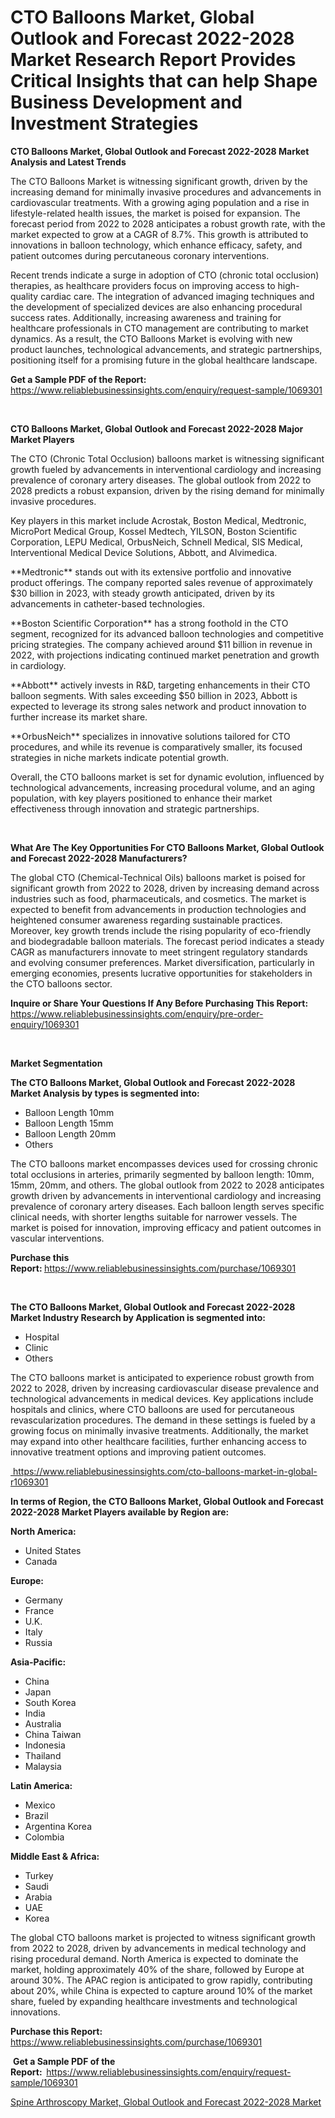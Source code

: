 <p><h1>CTO Balloons Market, Global Outlook and Forecast 2022-2028 Market Research Report Provides Critical Insights that can help Shape Business Development and Investment Strategies</h1></p><p><strong>CTO Balloons Market, Global Outlook and Forecast 2022-2028 Market Analysis and Latest Trends</strong></p>
<p><p>The CTO Balloons Market is witnessing significant growth, driven by the increasing demand for minimally invasive procedures and advancements in cardiovascular treatments. With a growing aging population and a rise in lifestyle-related health issues, the market is poised for expansion. The forecast period from 2022 to 2028 anticipates a robust growth rate, with the market expected to grow at a CAGR of 8.7%. This growth is attributed to innovations in balloon technology, which enhance efficacy, safety, and patient outcomes during percutaneous coronary interventions.</p><p>Recent trends indicate a surge in adoption of CTO (chronic total occlusion) therapies, as healthcare providers focus on improving access to high-quality cardiac care. The integration of advanced imaging techniques and the development of specialized devices are also enhancing procedural success rates. Additionally, increasing awareness and training for healthcare professionals in CTO management are contributing to market dynamics. As a result, the CTO Balloons Market is evolving with new product launches, technological advancements, and strategic partnerships, positioning itself for a promising future in the global healthcare landscape.</p></p>
<p><strong>Get a Sample PDF of the Report:&nbsp;</strong> <a href="https://www.reliablebusinessinsights.com/enquiry/request-sample/1069301?utm_campaign=3003&utm_medium=2&utm_source=Github&utm_content=ia&utm_term=21032025&utm_id=cto-balloons-market-global-outlook-and-forecast-2022-2028">https://www.reliablebusinessinsights.com/enquiry/request-sample/1069301</a></p>
<p>&nbsp;</p>
<p><strong>CTO Balloons Market, Global Outlook and Forecast 2022-2028 Major Market Players</strong></p>
<p><p>The CTO (Chronic Total Occlusion) balloons market is witnessing significant growth fueled by advancements in interventional cardiology and increasing prevalence of coronary artery diseases. The global outlook from 2022 to 2028 predicts a robust expansion, driven by the rising demand for minimally invasive procedures.</p><p>Key players in this market include Acrostak, Boston Medical, Medtronic, MicroPort Medical Group, Kossel Medtech, YILSON, Boston Scientific Corporation, LEPU Medical, OrbusNeich, Schnell Medical, SIS Medical, Interventional Medical Device Solutions, Abbott, and Alvimedica. </p><p>**Medtronic** stands out with its extensive portfolio and innovative product offerings. The company reported sales revenue of approximately $30 billion in 2023, with steady growth anticipated, driven by its advancements in catheter-based technologies.</p><p>**Boston Scientific Corporation** has a strong foothold in the CTO segment, recognized for its advanced balloon technologies and competitive pricing strategies. The company achieved around $11 billion in revenue in 2022, with projections indicating continued market penetration and growth in cardiology.</p><p>**Abbott** actively invests in R&D, targeting enhancements in their CTO balloon segments. With sales exceeding $50 billion in 2023, Abbott is expected to leverage its strong sales network and product innovation to further increase its market share.</p><p>**OrbusNeich** specializes in innovative solutions tailored for CTO procedures, and while its revenue is comparatively smaller, its focused strategies in niche markets indicate potential growth.</p><p>Overall, the CTO balloons market is set for dynamic evolution, influenced by technological advancements, increasing procedural volume, and an aging population, with key players positioned to enhance their market effectiveness through innovation and strategic partnerships.</p></p>
<p>&nbsp;</p>
<p><strong>What Are The Key Opportunities For CTO Balloons Market, Global Outlook and Forecast 2022-2028 Manufacturers?</strong></p>
<p><p>The global CTO (Chemical-Technical Oils) balloons market is poised for significant growth from 2022 to 2028, driven by increasing demand across industries such as food, pharmaceuticals, and cosmetics. The market is expected to benefit from advancements in production technologies and heightened consumer awareness regarding sustainable practices. Moreover, key growth trends include the rising popularity of eco-friendly and biodegradable balloon materials. The forecast period indicates a steady CAGR as manufacturers innovate to meet stringent regulatory standards and evolving consumer preferences. Market diversification, particularly in emerging economies, presents lucrative opportunities for stakeholders in the CTO balloons sector.</p></p>
<p><strong>Inquire or Share Your Questions If Any Before Purchasing This Report:</strong> <a href="https://www.reliablebusinessinsights.com/enquiry/pre-order-enquiry/1069301?utm_campaign=3003&utm_medium=2&utm_source=Github&utm_content=ia&utm_term=21032025&utm_id=cto-balloons-market-global-outlook-and-forecast-2022-2028">https://www.reliablebusinessinsights.com/enquiry/pre-order-enquiry/1069301</a></p>
<p>&nbsp;</p>
<p><strong>Market Segmentation</strong></p>
<p><strong>The CTO Balloons Market, Global Outlook and Forecast 2022-2028 Market Analysis by types is segmented into:</strong></p>
<p><ul><li>Balloon Length 10mm</li><li>Balloon Length 15mm</li><li>Balloon Length 20mm</li><li>Others</li></ul></p>
<p><p>The CTO balloons market encompasses devices used for crossing chronic total occlusions in arteries, primarily segmented by balloon length: 10mm, 15mm, 20mm, and others. The global outlook from 2022 to 2028 anticipates growth driven by advancements in interventional cardiology and increasing prevalence of coronary artery diseases. Each balloon length serves specific clinical needs, with shorter lengths suitable for narrower vessels. The market is poised for innovation, improving efficacy and patient outcomes in vascular interventions.</p></p>
<p><strong>Purchase this Report:&nbsp;</strong><a href="https://www.reliablebusinessinsights.com/purchase/1069301?utm_campaign=3003&utm_medium=2&utm_source=Github&utm_content=ia&utm_term=21032025&utm_id=cto-balloons-market-global-outlook-and-forecast-2022-2028">https://www.reliablebusinessinsights.com/purchase/1069301</a></p>
<p>&nbsp;</p>
<p><strong>The CTO Balloons Market, Global Outlook and Forecast 2022-2028 Market Industry Research by Application is segmented into:</strong></p>
<p><ul><li>Hospital</li><li>Clinic</li><li>Others</li></ul></p>
<p><p>The CTO balloons market is anticipated to experience robust growth from 2022 to 2028, driven by increasing cardiovascular disease prevalence and technological advancements in medical devices. Key applications include hospitals and clinics, where CTO balloons are used for percutaneous revascularization procedures. The demand in these settings is fueled by a growing focus on minimally invasive treatments. Additionally, the market may expand into other healthcare facilities, further enhancing access to innovative treatment options and improving patient outcomes.</p></p>
<p><a href="https://www.reliablebusinessinsights.com/cto-balloons-market-in-global-r1069301?utm_campaign=3003&utm_medium=2&utm_source=Github&utm_content=ia&utm_term=21032025&utm_id=cto-balloons-market-global-outlook-and-forecast-2022-2028">&nbsp;https://www.reliablebusinessinsights.com/cto-balloons-market-in-global-r1069301</a></p>
<p><strong>In terms of Region, the CTO Balloons Market, Global Outlook and Forecast 2022-2028 Market Players available by Region are:</strong></p>
<p>
    <p> <strong> North America: </strong>
        <ul>
            <li>United States</li>
            <li>Canada</li>
        </ul>
        </p> 
    <p> <strong> Europe: </strong>
        <ul>
            <li>Germany</li>
            <li>France</li>
            <li>U.K.</li>
            <li>Italy</li>
            <li>Russia</li>
        </ul>
        </p> 
    <p> <strong> Asia-Pacific: </strong>
        <ul>
            <li>China</li>
            <li>Japan</li>
            <li>South Korea</li>
            <li>India</li>
            <li>Australia</li>
            <li>China Taiwan</li>
            <li>Indonesia</li>
            <li>Thailand</li>
            <li>Malaysia</li>
        </ul>
        </p> 
    <p> <strong> Latin America: </strong>
        <ul>
            <li>Mexico</li>
            <li>Brazil</li>
            <li>Argentina Korea</li>
            <li>Colombia</li>
        </ul>
        </p> 
    <p> <strong> Middle East & Africa: </strong>
        <ul>
            <li>Turkey</li>
            <li>Saudi</li>
            <li>Arabia</li>
            <li>UAE</li>
            <li>Korea</li>
        </ul>
    </p>
    </p>
<p><p>The global CTO balloons market is projected to witness significant growth from 2022 to 2028, driven by advancements in medical technology and rising procedural demand. North America is expected to dominate the market, holding approximately 40% of the share, followed by Europe at around 30%. The APAC region is anticipated to grow rapidly, contributing about 20%, while China is expected to capture around 10% of the market share, fueled by expanding healthcare investments and technological innovations.</p></p>
<p><strong>Purchase this Report: </strong><a href="https://www.reliablebusinessinsights.com/purchase/1069301?utm_campaign=3003&utm_medium=2&utm_source=Github&utm_content=ia&utm_term=21032025&utm_id=cto-balloons-market-global-outlook-and-forecast-2022-2028">https://www.reliablebusinessinsights.com/purchase/1069301</a></p>
<p>&nbsp;<strong>Get a Sample PDF of the Report:&nbsp;&nbsp;</strong><a href="https://www.reliablebusinessinsights.com/enquiry/request-sample/1069301?utm_campaign=3003&utm_medium=2&utm_source=Github&utm_content=ia&utm_term=21032025&utm_id=cto-balloons-market-global-outlook-and-forecast-2022-2028">https://www.reliablebusinessinsights.com/enquiry/request-sample/1069301</a></p>
<p><strong></strong></p>
<p><p><a href="https://github.com/briandahm87/Market-Research-Report-List-1/blob/main/spine-arthroscopy-market-global-outlook-and-forecast-2022-2028-market.md?utm_campaign=3003&utm_medium=2&utm_source=Github&utm_content=ia&utm_term=21032025&utm_id=cto-balloons-market-global-outlook-and-forecast-2022-2028">Spine Arthroscopy Market, Global Outlook and Forecast 2022-2028 Market</a></p></p>